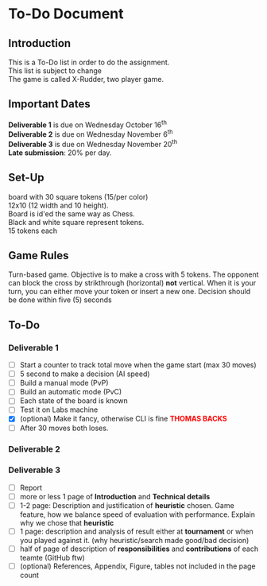 # To-Do Document
## Introduction
This is a To-Do list in order to do the assignment.    
This list is subject to change    
The game is called X-Rudder, two player game.

## Important Dates
__Deliverable 1__ is due on Wednesday October 16<sup>th</sup>    
__Deliverable 2__ is due on Wednesday November 6<sup>th</sup>    
__Deliverable 3__ is due on Wednesday November 20<sup>th</sup>    
__Late submission__: 20% per day.

## Set-Up
board with 30 square tokens (15/per color)    
12x10 (12 width and 10 height).    
Board is id'ed the same way as Chess.    
Black and white square represent tokens.    
15 tokens each

## Game Rules
Turn-based game. Objective is to make a cross with 5 tokens. The opponent can block the cross by strikthrough (horizontal) __not__ vertical. When it is your turn, you can either move your token or insert a new one. Decision should be done within five (5) seconds

## To-Do
### Deliverable 1
- [ ] Start a counter to track total move when the game start (max 30 moves)
- [ ] 5 second to make a decision (AI speed)
- [ ] Build a manual mode (PvP)
- [ ] Build an automatic mode (PvC)
- [ ] Each state of the board is known
- [ ] Test it on Labs machine
- [X] (optional) Make it fancy, otherwise CLI is fine <font color=red><b>THOMAS BACKS</b></font>
- [ ] After 30 moves both loses.

### Deliverable 2

### Deliverable 3
- [ ] Report 
- [ ] more or less 1 page of __Introduction__ and __Technical details__
- [ ] 1-2 page: Description and justification of __heuristic__ chosen. Game feature, how we balance speed of evaluation with performance. Explain why we chose that __heuristic__
- [ ] 1 page: description and analysis of result either at __tournament__ or when you played against it. (why heuristic/search made good/bad decision)
- [ ] half of page of description of __responsibilities__ and __contributions__ of each teamte (GitHub ftw)
- [ ] (optional) References, Appendix, Figure, tables not included in the page count